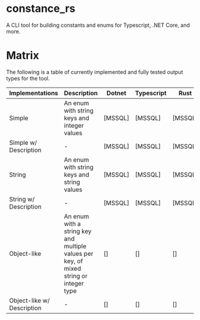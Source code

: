 # constance_rs

A CLI tool for building constants and enums for Typescript, .NET Core, and more.

# Matrix

The following is a table of currently implemented and fully tested output types for the tool.

| Implementations            | Description                                                                            | Dotnet  | Typescript | Rust    |
| -------------------------- | -------------------------------------------------------------------------------------- | ------- | ---------- | ------- |
| Simple                     | An enum with string keys and integer values                                            | [MSSQL] | [MSSQL]    | [MSSQL] |
| Simple w/ Description      | -                                                                                      | [MSSQL] | [MSSQL]    | [MSSQL] |
| String                     | An enum with string keys and string values                                             | [MSSQL] | [MSSQL]    | [MSSQL] |
| String w/ Description      | -                                                                                      | [MSSQL] | [MSSQL]    | [MSSQL] |
| Object-like                | An enum with a string key and multiple values per key, of mixed string or integer type | []      | []         | []      |
| Object-like w/ Description | -                                                                                      | []      | []         | []      |
